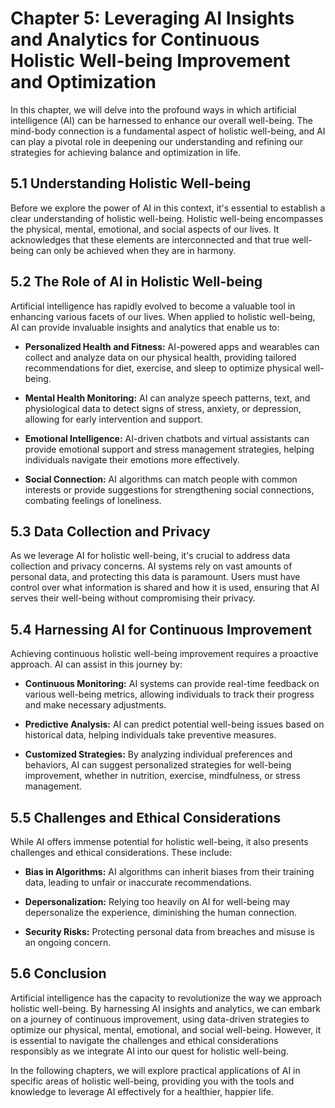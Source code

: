 Chapter 5: Leveraging AI Insights and Analytics for Continuous Holistic Well-being Improvement and Optimization
===============================================================================================================

In this chapter, we will delve into the profound ways in which artificial intelligence (AI) can be harnessed to enhance our overall well-being. The mind-body connection is a fundamental aspect of holistic well-being, and AI can play a pivotal role in deepening our understanding and refining our strategies for achieving balance and optimization in life.

5.1 Understanding Holistic Well-being
-------------------------------------

Before we explore the power of AI in this context, it's essential to establish a clear understanding of holistic well-being. Holistic well-being encompasses the physical, mental, emotional, and social aspects of our lives. It acknowledges that these elements are interconnected and that true well-being can only be achieved when they are in harmony.

5.2 The Role of AI in Holistic Well-being
-----------------------------------------

Artificial intelligence has rapidly evolved to become a valuable tool in enhancing various facets of our lives. When applied to holistic well-being, AI can provide invaluable insights and analytics that enable us to:

* **Personalized Health and Fitness:** AI-powered apps and wearables can collect and analyze data on our physical health, providing tailored recommendations for diet, exercise, and sleep to optimize physical well-being.

* **Mental Health Monitoring:** AI can analyze speech patterns, text, and physiological data to detect signs of stress, anxiety, or depression, allowing for early intervention and support.

* **Emotional Intelligence:** AI-driven chatbots and virtual assistants can provide emotional support and stress management strategies, helping individuals navigate their emotions more effectively.

* **Social Connection:** AI algorithms can match people with common interests or provide suggestions for strengthening social connections, combating feelings of loneliness.

5.3 Data Collection and Privacy
-------------------------------

As we leverage AI for holistic well-being, it's crucial to address data collection and privacy concerns. AI systems rely on vast amounts of personal data, and protecting this data is paramount. Users must have control over what information is shared and how it is used, ensuring that AI serves their well-being without compromising their privacy.

5.4 Harnessing AI for Continuous Improvement
--------------------------------------------

Achieving continuous holistic well-being improvement requires a proactive approach. AI can assist in this journey by:

* **Continuous Monitoring:** AI systems can provide real-time feedback on various well-being metrics, allowing individuals to track their progress and make necessary adjustments.

* **Predictive Analysis:** AI can predict potential well-being issues based on historical data, helping individuals take preventive measures.

* **Customized Strategies:** By analyzing individual preferences and behaviors, AI can suggest personalized strategies for well-being improvement, whether in nutrition, exercise, mindfulness, or stress management.

5.5 Challenges and Ethical Considerations
-----------------------------------------

While AI offers immense potential for holistic well-being, it also presents challenges and ethical considerations. These include:

* **Bias in Algorithms:** AI algorithms can inherit biases from their training data, leading to unfair or inaccurate recommendations.

* **Depersonalization:** Relying too heavily on AI for well-being may depersonalize the experience, diminishing the human connection.

* **Security Risks:** Protecting personal data from breaches and misuse is an ongoing concern.

5.6 Conclusion
--------------

Artificial intelligence has the capacity to revolutionize the way we approach holistic well-being. By harnessing AI insights and analytics, we can embark on a journey of continuous improvement, using data-driven strategies to optimize our physical, mental, emotional, and social well-being. However, it is essential to navigate the challenges and ethical considerations responsibly as we integrate AI into our quest for holistic well-being.

In the following chapters, we will explore practical applications of AI in specific areas of holistic well-being, providing you with the tools and knowledge to leverage AI effectively for a healthier, happier life.
